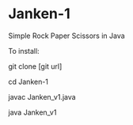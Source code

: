 Janken-1
========

Simple Rock Paper Scissors in Java


To install:

git clone [git url]

cd Janken-1

javac Janken_v1.java

java Janken_v1

